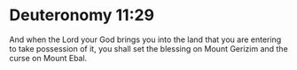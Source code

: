 # Deuteronomy 11:29

And when the Lord your God brings you into the land that you are entering to take possession of it, you shall set the blessing on Mount Gerizim and the curse on Mount Ebal.
